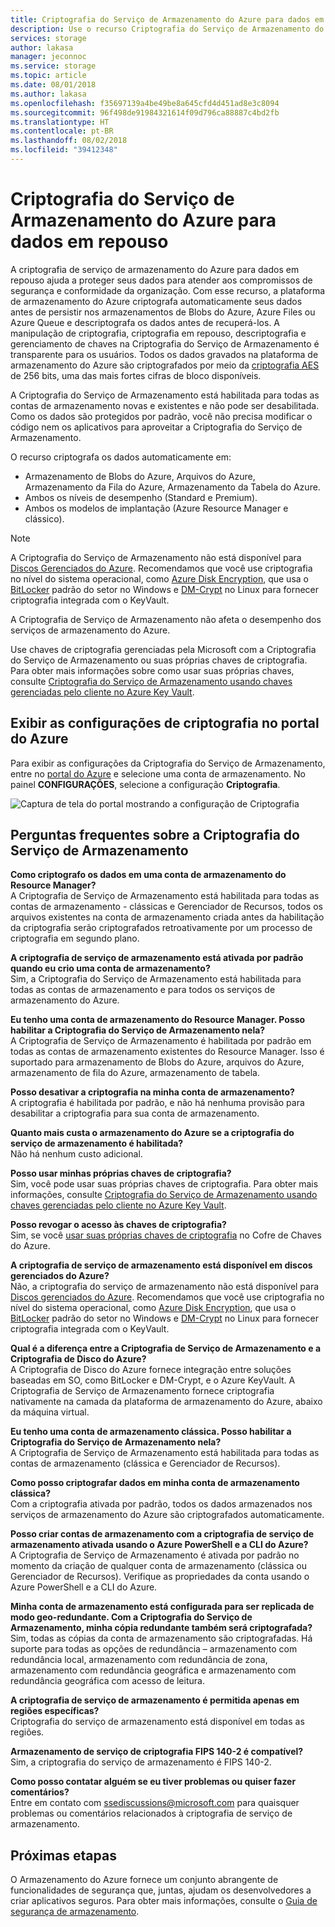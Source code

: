 ```yaml
---
title: Criptografia do Serviço de Armazenamento do Azure para dados em repouso | Microsoft Docs
description: Use o recurso Criptografia do Serviço de Armazenamento do Azure para criptografar o armazenamento de Blobs do Azure no lado do serviço ao armazenar os dados e descriptografá-lo ao recuperar os dados.
services: storage
author: lakasa
manager: jeconnoc
ms.service: storage
ms.topic: article
ms.date: 08/01/2018
ms.author: lakasa
ms.openlocfilehash: f35697139a4be49be8a645cfd4d451ad8e3c8094
ms.sourcegitcommit: 96f498de91984321614f09d796ca88887c4bd2fb
ms.translationtype: HT
ms.contentlocale: pt-BR
ms.lasthandoff: 08/02/2018
ms.locfileid: "39412348"
---
```

# <a name="azure-storage-service-encryption-for-data-at-rest"></a>Criptografia do Serviço de Armazenamento do Azure para dados em repouso
A criptografia de serviço de armazenamento do Azure para dados em repouso ajuda a proteger seus dados para atender aos compromissos de segurança e conformidade da organização. Com esse recurso, a plataforma de armazenamento do Azure criptografa automaticamente seus dados antes de persistir nos armazenamentos de Blobs do Azure, Azure Files ou Azure Queue e descriptografa os dados antes de recuperá-los. A manipulação de criptografia, criptografia em repouso, descriptografia e gerenciamento de chaves na Criptografia do Serviço de Armazenamento é transparente para os usuários. Todos os dados gravados na plataforma de armazenamento do Azure são criptografados por meio da [criptografia AES](https://en.wikipedia.org/wiki/Advanced_Encryption_Standard) de 256 bits, uma das mais fortes cifras de bloco disponíveis.

A Criptografia do Serviço de Armazenamento está habilitada para todas as contas de armazenamento novas e existentes e não pode ser desabilitada. Como os dados são protegidos por padrão, você não precisa modificar o código nem os aplicativos para aproveitar a Criptografia do Serviço de Armazenamento.

O recurso criptografa os dados automaticamente em:

- Armazenamento de Blobs do Azure, Arquivos do Azure, Armazenamento da Fila do Azure, Armazenamento da Tabela do Azure.  
- Ambos os níveis de desempenho (Standard e Premium).
- Ambos os modelos de implantação (Azure Resource Manager e clássico).

> [!Note]  
> A Criptografia do Serviço de Armazenamento não está disponível para [Discos Gerenciados do Azure](../../virtual-machines/windows/managed-disks-overview.md). Recomendamos que você use criptografia no nível do sistema operacional, como [Azure Disk Encryption](../../security/azure-security-disk-encryption-overview.md), que usa o [BitLocker](https://docs.microsoft.com/windows/security/information-protection/bitlocker/bitlocker-overview) padrão do setor no Windows e [DM-Crypt](https://en.wikipedia.org/wiki/Dm-crypt) no Linux para fornecer criptografia integrada com o KeyVault.

A Criptografia de Serviço de Armazenamento não afeta o desempenho dos serviços de armazenamento do Azure.

Use chaves de criptografia gerenciadas pela Microsoft com a Criptografia do Serviço de Armazenamento ou suas próprias chaves de criptografia. Para obter mais informações sobre como usar suas próprias chaves, consulte [Criptografia do Serviço de Armazenamento usando chaves gerenciadas pelo cliente no Azure Key Vault](storage-service-encryption-customer-managed-keys.md).

## <a name="view-encryption-settings-in-the-azure-portal"></a>Exibir as configurações de criptografia no portal do Azure
Para exibir as configurações da Criptografia do Serviço de Armazenamento, entre no [portal do Azure](https://portal.azure.com) e selecione uma conta de armazenamento. No painel **CONFIGURAÇÕES**, selecione a configuração **Criptografia**.

![Captura de tela do portal mostrando a configuração de Criptografia](./media/storage-service-encryption/image1.png)

## <a name="faq-for-storage-service-encryption"></a>Perguntas frequentes sobre a Criptografia do Serviço de Armazenamento
**Como criptografo os dados em uma conta de armazenamento do Resource Manager?**  
A Criptografia de Serviço de Armazenamento está habilitada para todas as contas de armazenamento - clássicas e Gerenciador de Recursos, todos os arquivos existentes na conta de armazenamento criada antes da habilitação da criptografia serão criptografados retroativamente por um processo de criptografia em segundo plano.

**A criptografia de serviço de armazenamento está ativada por padrão quando eu crio uma conta de armazenamento?**  
Sim, a Criptografia do Serviço de Armazenamento está habilitada para todas as contas de armazenamento e para todos os serviços de armazenamento do Azure.

**Eu tenho uma conta de armazenamento do Resource Manager. Posso habilitar a Criptografia do Serviço de Armazenamento nela?**  
A Criptografia de Serviço de Armazenamento é habilitada por padrão em todas as contas de armazenamento existentes do Resource Manager. Isso é suportado para armazenamento de Blobs do Azure, arquivos do Azure, armazenamento de fila do Azure, armazenamento de tabela. 

**Posso desativar a criptografia na minha conta de armazenamento?**  
A criptografia é habilitada por padrão, e não há nenhuma provisão para desabilitar a criptografia para sua conta de armazenamento. 

**Quanto mais custa o armazenamento do Azure se a criptografia do serviço de armazenamento é habilitada?**  
Não há nenhum custo adicional.

**Posso usar minhas próprias chaves de criptografia?**  
Sim, você pode usar suas próprias chaves de criptografia. Para obter mais informações, consulte [Criptografia do Serviço de Armazenamento usando chaves gerenciadas pelo cliente no Azure Key Vault](storage-service-encryption-customer-managed-keys.md).

**Posso revogar o acesso às chaves de criptografia?**  
Sim, se você [usar suas próprias chaves de criptografia](storage-service-encryption-customer-managed-keys.md) no Cofre de Chaves do Azure.

**A criptografia de serviço de armazenamento está disponível em discos gerenciados do Azure?**  
Não, a criptografia do serviço de armazenamento não está disponível para [Discos gerenciados do Azure](../../virtual-machines/windows/managed-disks-overview.md). Recomendamos que você use criptografia no nível do sistema operacional, como [Azure Disk Encryption](../../security/azure-security-disk-encryption-overview.md), que usa o [BitLocker](https://docs.microsoft.com/windows/security/information-protection/bitlocker/bitlocker-overview) padrão do setor no Windows e [DM-Crypt](https://en.wikipedia.org/wiki/Dm-crypt) no Linux para fornecer criptografia integrada com o KeyVault.

**Qual é a diferença entre a Criptografia de Serviço de Armazenamento e a Criptografia de Disco do Azure?**  
A Criptografia de Disco do Azure fornece integração entre soluções baseadas em SO, como BitLocker e DM-Crypt, e o Azure KeyVault. A Criptografia de Serviço de Armazenamento fornece criptografia nativamente na camada da plataforma de armazenamento do Azure, abaixo da máquina virtual.

**Eu tenho uma conta de armazenamento clássica. Posso habilitar a Criptografia do Serviço de Armazenamento nela?**  
A Criptografia de Serviço de Armazenamento está habilitada para todas as contas de armazenamento (clássica e Gerenciador de Recursos).

**Como posso criptografar dados em minha conta de armazenamento clássica?**  
Com a criptografia ativada por padrão, todos os dados armazenados nos serviços de armazenamento do Azure são criptografados automaticamente. 

**Posso criar contas de armazenamento com a criptografia de serviço de armazenamento ativada usando o Azure PowerShell e a CLI do Azure?**  
A Criptografia de Serviço de Armazenamento é ativada por padrão no momento da criação de qualquer conta de armazenamento (clássica ou Gerenciador de Recursos). Verifique as propriedades da conta usando o Azure PowerShell e a CLI do Azure.

**Minha conta de armazenamento está configurada para ser replicada de modo geo-redundante. Com a Criptografia do Serviço de Armazenamento, minha cópia redundante também será criptografada?**  
Sim, todas as cópias da conta de armazenamento são criptografadas. Há suporte para todas as opções de redundância – armazenamento com redundância local, armazenamento com redundância de zona, armazenamento com redundância geográfica e armazenamento com redundância geográfica com acesso de leitura.

**A criptografia de serviço de armazenamento é permitida apenas em regiões específicas?**  
Criptografia do serviço de armazenamento está disponível em todas as regiões.

**Armazenamento de serviço de criptografia FIPS 140-2 é compatível?**  
Sim, a criptografia do serviço de armazenamento é FIPS 140-2.

**Como posso contatar alguém se eu tiver problemas ou quiser fazer comentários?**  
Entre em contato com [ssediscussions@microsoft.com](mailto:ssediscussions@microsoft.com) para quaisquer problemas ou comentários relacionados à criptografia de serviço de armazenamento.

## <a name="next-steps"></a>Próximas etapas
O Armazenamento do Azure fornece um conjunto abrangente de funcionalidades de segurança que, juntas, ajudam os desenvolvedores a criar aplicativos seguros. Para obter mais informações, consulte o [Guia de segurança de armazenamento](../storage-security-guide.md).